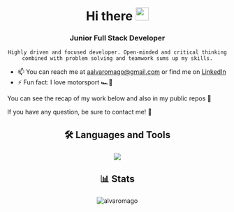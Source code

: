 # <h1 align="center">Hi there <img src="https://raw.githubusercontent.com/iampavangandhi/iampavangandhi/master/gifs/Hi.gif" width="30px" /></h1>

### <h3 align="center">**Junior Full Stack Developer**</h3>
<div align="center">

  `Highly driven and focused developer. Open-minded and critical thinking combined with problem solving and teamwork sums up my skills.`
  
</div>


- 📫 You can reach me at aalvaromago@gmail.com or find me on [LinkedIn](https://www.linkedin.com/in/aalvaromago)
- ⚡ Fun fact: I love motorsport 🏎️💨

You can see the recap of my work below and also in my public repos 👀

If you have any question, be sure to contact me! 🤙

## <p align="center">🛠️ Languages and Tools</p>
<p align="center">
  <a href="https://skillicons.dev">
    <img src="https://skillicons.dev/icons?i=html,css,js,ts,angular,bootstrap,mysql,mongodb,java,php,nodejs,python,git,eclipse,vscode" />
  </a>
</p>

## <p align="center">📊 Stats</p>
<p align="center"> <img src="https://github-readme-stats.vercel.app/api/top-langs/?username=alvaromago&theme=dark&layout=compact&langs_count=9" alt="alvaromago" /> </p>
